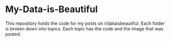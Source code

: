 # My-Data-is-Beautiful

This repository holds the code for my posts on r/dataisbeautiful. Each folder is broken down into topics. Each topic has the code and the image that was posted.

